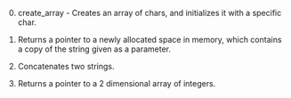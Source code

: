 0. create_array - Creates an array of chars, and initializes it with a specific char.

1. Returns a pointer to a newly allocated space in memory, which contains a copy of the string given as a parameter.

2. Concatenates two strings.

3. Returns a pointer to a 2 dimensional array of integers.
